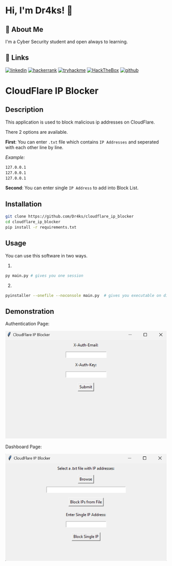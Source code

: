 # Hi, I'm Dr4ks! 👋

## 🚀 About Me
I'm a Cyber Security student and open always to learning.

## 🔗 Links
[![linkedin](https://img.shields.io/badge/linkedin-0A66C2?style=for-the-badge&logo=linkedin&logoColor=white)](https://www.linkedin.com/in/Dr4ks/)
[![hackerrank](https://img.shields.io/badge/HackerRank-2EC866?style=for-the-badge&logo=hackerrank&logoColor=white)](https://www.hackerrank.com/Dr4ks)
[![tryhackme](https://img.shields.io/badge/tryhackme-1DB954?style=for-the-badge&logo=tryhackme&logoColor=white)](https://tryhackme.com/p/Dr4ks)
[![HackTheBox](https://img.shields.io/badge/HackTheBox-2DC3E8?style=for-the-badge&logo=hackthebox&logoColor=green)](https://app.hackthebox.com/profile/1037035)
[![github](https://img.shields.io/badge/GitHub-100000?style=for-the-badge&logo=github&logoColor=white)](https://github.com/Dr4ks)




# CloudFlare IP Blocker

## Description

This application is used to block malicious ip addresses on CloudFlare.

There 2 options are available.


**First**: You can enter `.txt` file which contains `IP Addresses` and seperated with each other line by line.

*Example:*
```bash
127.0.0.1
127.0.0.1
127.0.0.1
```

**Second**: You can enter single `IP Address` to add into Block List.


## Installation

```bash
git clone https://github.com/Dr4ks/cloudflare_ip_blocker
cd cloudflare_ip_blocker
pip install -r requirements.txt
```


## Usage

You can use this software in two ways.

1.

```bash
py main.py # gives you one session
```

2.

```bash
pyinstaller --onefile --noconsole main.py  # gives you executable on dist folder for later use
```


## Demonstration


Authentication Page:

![alt text](img/image.png)


Dashboard Page:

![alt text](img/image-1.png)